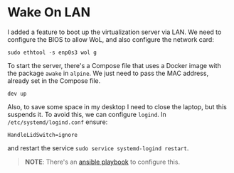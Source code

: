 # Wake On LAN

I added a feature to boot up the virtualization server via LAN. We need to configure the BIOS to allow WoL, and also configure the network card:

```
sudo ethtool -s enp0s3 wol g
```

To start the server, there's a Compose file that uses a Docker image with the package `awake` in `alpine`. We just need to pass the MAC address, already set in the Compose file.

```
dev up
```

Also, to save some space in my desktop I need to close the laptop, but this suspends it. To avoid this, we can configure `logind`. In `/etc/systemd/logind.conf` ensure:

```
HandleLidSwitch=ignore
```

and restart the service `sudo service systemd-logind restart`.

> **NOTE**: There's an [ansible playbook](../ansible/playbooks/lid_down.yml) to configure this. 
